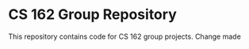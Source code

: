 CS 162 Group Repository
=======================

This repository contains code for CS 162 group projects.
Change made
